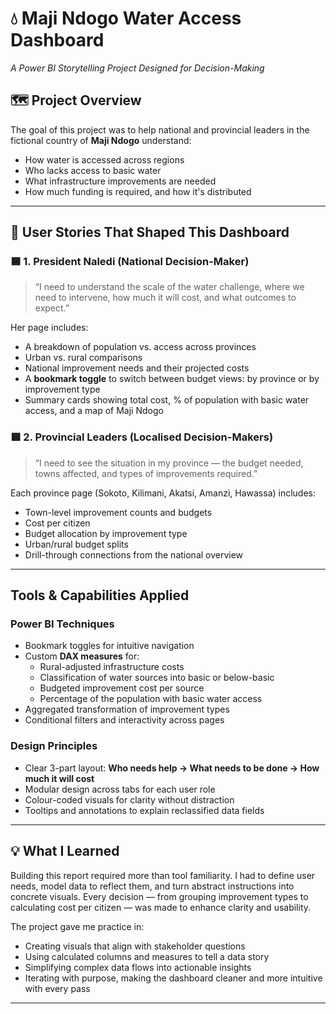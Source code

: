 # 💧 Maji Ndogo Water Access Dashboard  
*A Power BI Storytelling Project Designed for Decision-Making*

## 🗺️ Project Overview  
The goal of this project was to help national and provincial leaders in the fictional country of **Maji Ndogo** understand:
- How water is accessed across regions  
- Who lacks access to basic water  
- What infrastructure improvements are needed  
- How much funding is required, and how it's distributed  

---

## 👥 User Stories That Shaped This Dashboard

### 🟦 1. **President Naledi (National Decision-Maker)**  
> “I need to understand the scale of the water challenge, where we need to intervene, how much it will cost, and what outcomes to expect.”

Her page includes:
- A breakdown of population vs. access across provinces  
- Urban vs. rural comparisons  
- National improvement needs and their projected costs  
- A **bookmark toggle** to switch between budget views: by province or by improvement type  
- Summary cards showing total cost, % of population with basic water access, and a map of Maji Ndogo 

### 🟪 2. **Provincial Leaders (Localised Decision-Makers)**  
> “I need to see the situation in my province — the budget needed, towns affected, and types of improvements required.”

Each province page (Sokoto, Kilimani, Akatsi, Amanzi, Hawassa) includes:
- Town-level improvement counts and budgets  
- Cost per citizen  
- Budget allocation by improvement type  
- Urban/rural budget splits  
- Drill-through connections from the national overview  

---

## Tools & Capabilities Applied  

### Power BI Techniques
- Bookmark toggles for intuitive navigation  
- Custom **DAX measures** for:
  - Rural-adjusted infrastructure costs  
  - Classification of water sources into basic or below-basic  
  - Budgeted improvement cost per source  
  - Percentage of the population with basic water access  
- Aggregated transformation of improvement types  
- Conditional filters and interactivity across pages  

### Design Principles
- Clear 3-part layout: **Who needs help → What needs to be done → How much it will cost**  
- Modular design across tabs for each user role  
- Colour-coded visuals for clarity without distraction  
- Tooltips and annotations to explain reclassified data fields  

---

## 💡 What I Learned  
Building this report required more than tool familiarity. I had to define user needs, model data to reflect them, and turn abstract instructions into concrete visuals. Every decision — from grouping improvement types to calculating cost per citizen — was made to enhance clarity and usability.

The project gave me practice in:
- Creating visuals that align with stakeholder questions  
- Using calculated columns and measures to tell a data story  
- Simplifying complex data flows into actionable insights  
- Iterating with purpose, making the dashboard cleaner and more intuitive with every pass  

---


